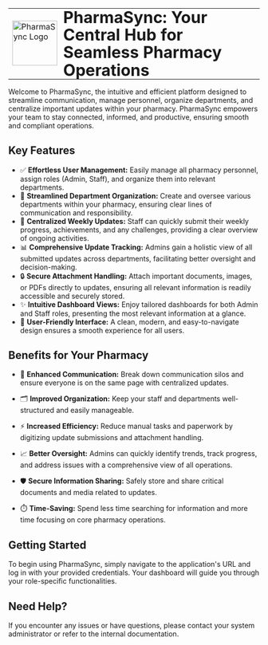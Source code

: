 <table>
  <tr>
    <td valign="middle" style="padding-right:12px;">
      <img src="public/Images/logo.png" alt="PharmaSync Logo" width="90" />
    </td>
    <td valign="middle" style="padding:0;">
      <h1 style="font-size:32px; margin:0; line-height:1.1; font-weight:bold;">
        PharmaSync: Your Central Hub for Seamless Pharmacy Operations
      </h1>
    </td>
  </tr>
</table>

Welcome to PharmaSync, the intuitive and efficient platform designed to streamline communication, manage personnel, organize departments, and centralize important updates within your pharmacy. PharmaSync empowers your team to stay connected, informed, and productive, ensuring smooth and compliant operations.

## Key Features

*   ✅ **Effortless User Management:** Easily manage all pharmacy personnel, assign roles (Admin, Staff), and organize them into relevant departments.
*   🏢 **Streamlined Department Organization:** Create and oversee various departments within your pharmacy, ensuring clear lines of communication and responsibility.
*   📝 **Centralized Weekly Updates:** Staff can quickly submit their weekly progress, achievements, and any challenges, providing a clear overview of ongoing activities.
*   📊 **Comprehensive Update Tracking:** Admins gain a holistic view of all submitted updates across departments, facilitating better oversight and decision-making.
*   🔒 **Secure Attachment Handling:** Attach important documents, images, or PDFs directly to updates, ensuring all relevant information is readily accessible and securely stored.
*   ✨ **Intuitive Dashboard Views:** Enjoy tailored dashboards for both Admin and Staff roles, presenting the most relevant information at a glance.
*   🚀 **User-Friendly Interface:** A clean, modern, and easy-to-navigate design ensures a smooth experience for all users.

## Benefits for Your Pharmacy

*   💬 **Enhanced Communication:** Break down communication silos and ensure everyone is on the same page with centralized updates.
*   🗂️ **Improved Organization:** Keep your staff and departments well-structured and easily manageable.

*   ⚡ **Increased Efficiency:** Reduce manual tasks and paperwork by digitizing update submissions and attachment handling.
*   📈 **Better Oversight:** Admins can quickly identify trends, track progress, and address issues with a comprehensive view of all operations.
*   🛡️ **Secure Information Sharing:** Safely store and share critical documents and media related to updates.
*   ⏱️ **Time-Saving:** Spend less time searching for information and more time focusing on core pharmacy operations.

## Getting Started

To begin using PharmaSync, simply navigate to the application's URL and log in with your provided credentials. Your dashboard will guide you through your role-specific functionalities.

## Need Help?

If you encounter any issues or have questions, please contact your system administrator or refer to the internal documentation.